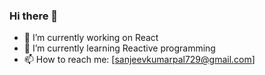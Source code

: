### Hi there 👋

- 🔭 I’m currently working on React
- 🌱 I’m currently learning Reactive programming 
- 📫 How to reach me: [sanjeevkumarpal729@gmail.com]
